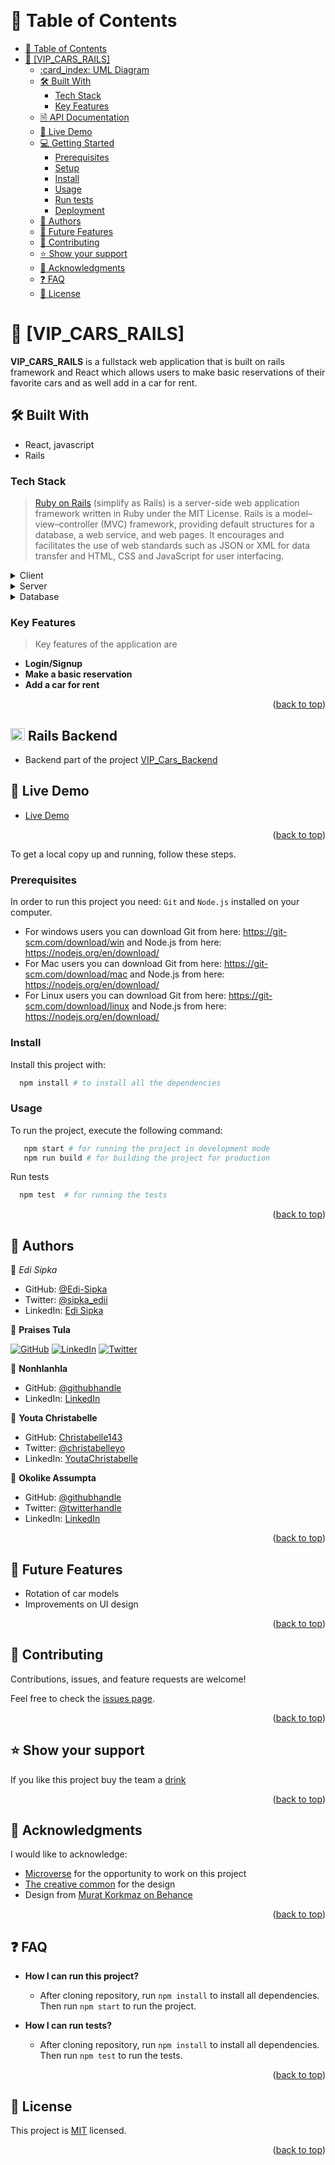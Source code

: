 <a name="readme-top"></a>

<div align="center">

  <br/>

</div>


# 📗 Table of Contents

- [📗 Table of Contents](#-table-of-contents)
- [📖 \[VIP\_CARS\_RAILS\] ](#-vip_cars_rails-)
  - [:card\_index: UML Diagram ](#card_index-uml-diagram-)
  - [🛠 Built With ](#-built-with-)
    - [Tech Stack ](#tech-stack-)
    - [Key Features ](#key-features-)
  - [🗎 API Documentation](#api-docs)
  - [🚀 Live Demo ](#-live-demo-)
  - [💻 Getting Started ](#-getting-started-)
    - [Prerequisites](#prerequisites)
    - [Setup](#setup)
    - [Install](#install)
    - [Usage](#usage)
    - [Run tests](#run-tests)
    - [Deployment](#deployment)
  - [👥 Authors ](#-authors-)
  - [🔭 Future Features ](#-future-features-)
  - [🤝 Contributing ](#-contributing-)
  - [⭐️ Show your support ](#️-show-your-support-)
  - [🙏 Acknowledgments ](#-acknowledgments-)
  - [❓ FAQ ](#-faq-)
  - [📝 License ](#-license-)


# 📖 [VIP_CARS_RAILS] <a name="about-project"></a>

**VIP_CARS_RAILS** is a fullstack web application that is built on rails framework and React which allows users to make basic reservations of their favorite cars and as well add in a car for rent.

## 🛠 Built With <a name="built-with">
- React, javascript
- Rails

### Tech Stack <a name="tech-stack"></a>

> [Ruby on Rails](https://guides.rubyonrails.org/) (simplify as Rails) is a server-side web application framework written in Ruby under the MIT License. Rails is a model–view–controller (MVC) framework, providing default structures for a database, a web service, and web pages. It encourages and facilitates the use of web standards such as JSON or XML for data transfer and HTML, CSS and JavaScript for user interfacing.

<details>
  <summary>Client</summary>
  <ul>
    <li><a href="https://www.ruby-lang.org/en/">REACT</a></li>
  </ul>
</details>

<details>
  <summary>Server</summary>
  <ul>
    <li><a href="https://guides.rubyonrails.org/">Ruby on Rails</a></li>
  </ul>
</details>

<details>
<summary>Database</summary>
  <ul>
    <li><a href="https://www.postgresql.org/">PostgreSQL</a></li>
  </ul>
</details>


### Key Features <a name="key-features"></a>

> Key features of the application are

- **Login/Signup**
- **Make a basic reservation**
- **Add a car for rent**

<p align="right">(<a href="#readme-top">back to top</a>)</p>



<!-- Rails Backend -->
## <img src="https://uxwing.com/wp-content/themes/uxwing/download/brands-and-social-media/ruby-on-rails-icon.png" width="23" height="20"/> Rails Backend <a name="rails-backend"></a>
- Backend part of the project [VIP_Cars_Backend](https://github.com/edi-sipka/Vip_Cars_Rails)


## 🚀 Live Demo <a name="live-demo"></a>

- [Live Demo]()

<p align="right">(<a href="#readme-top">back to top</a>)</p>


To get a local copy up and running, follow these steps.
### Prerequisites

In order to run this project you need:
`Git` and `Node.js` installed on your computer.

- For windows users you can download Git from here: https://git-scm.com/download/win and Node.js from here: https://nodejs.org/en/download/
- For Mac users you can download Git from here: https://git-scm.com/download/mac and Node.js from here: https://nodejs.org/en/download/
- For Linux users you can download Git from here: https://git-scm.com/download/linux and Node.js from here: https://nodejs.org/en/download/


### Install

Install this project with:

```sh
  npm install # to install all the dependencies
```

### Usage

To run the project, execute the following command:

```sh
   npm start # for running the project in development mode
   npm run build # for building the project for production
```

Run tests
```sh
  npm test  # for running the tests
```

<p align="right">(<a href="#readme-top">back to top</a>)</p>


## 👥 Authors <a name="authors"></a>

👤 _Edi Sipka_

- GitHub: [@Edi-Sipka](https://github.com/edi-sipka)
- Twitter: [@sipka_edii](https://twitter.com/sipka_edii)
- LinkedIn: [Edi Sipka](https://www.linkedin.com/in/edi-%C5%A1ipka-5b681b202/)


👤 **Praises Tula**

[![GitHub](https://img.shields.io/badge/github-%23121011.svg?style=for-the-badge&logo=github&logoColor=white)](https://github.com/PraisesPJMT/)
[![LinkedIn](https://img.shields.io/badge/linkedin-%230077B5.svg?style=for-the-badge&logo=linkedin&logoColor=white)](https://www.linkedin.com/in/praises-tula/)
[![Twitter](https://img.shields.io/badge/Twitter-%231DA1F2.svg?style=for-the-badge&logo=Twitter&logoColor=white)](https://twitter.com/PraisesPJMT/)

👤 **Nonhlanhla**

- GitHub: [@githubhandle](https://github.com/29td)
- LinkedIn: [LinkedIn](https://www.linkedin.com/in/nonhlanhla-mndebele-ab7448226/)


👤 **Youta Christabelle**

- GitHub: [Christabelle143](https://github.com/Christabelle143)
- Twitter: [@christabelleyo](https://twitter.com/christabelleyo)
- LinkedIn: [YoutaChristabelle](https://linkedin.com/in/YoutaChristabelle)

👤 **Okolike Assumpta**

- GitHub: [@githubhandle](https://github.com/summyalena)
- Twitter: [@twitterhandle](https://twitter.com/AOkolike)
- LinkedIn: [LinkedIn](https://www.linkedin.com/in/okolike-assumpta)

<p align="right">(<a href="#readme-top">back to top</a>)</p>


## 🔭 Future Features <a name="future-features"></a>

- Rotation of car models
- Improvements on UI design

<p align="right">(<a href="#readme-top">back to top</a>)</p>


## 🤝 Contributing <a name="contributing"></a>

Contributions, issues, and feature requests are welcome!

Feel free to check the [issues page](https://github.com/edi-sipka/Vip_Cars_Rails/issues).

<p align="right">(<a href="#readme-top">back to top</a>)</p>



## ⭐️ Show your support <a name="support"></a>

If you like this project buy the team a [drink](.../.../)

<p align="right">(<a href="#readme-top">back to top</a>)</p>



## 🙏 Acknowledgments <a name="acknowledgements"></a>

I would like to acknowledge:

- [Microverse](https://www.microverse.org/) for the opportunity to work on this project
- [The creative common](https://www.behance.net/gallery/19759151/Snapscan-iOs-design-and-branding?tracking_source=) for the design
- Design from [Murat Korkmaz on Behance](https://www.behance.net/gallery/26425031/Vespa-Responsive-Redesign)


<p align="right">(<a href="#readme-top">back to top</a>)</p>



## ❓ FAQ <a name="faq"></a>

- **How I can run this project?**

  - After cloning repository, run `npm install` to install all dependencies. Then run `npm start` to run the project.

- **How I can run tests?**

  - After cloning repository, run `npm install` to install all dependencies. Then run `npm test` to run the tests.

<p align="right">(<a href="#readme-top">back to top</a>)</p>

<!-- LICENSE -->

## 📝 License <a name="license"></a>

This project is [MIT](./LICENSE) licensed.

<p align="right">(<a href="#readme-top">back to top</a>)</p>